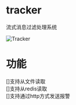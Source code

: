 # tracker
流式消息过滤处理系统  

![Tracker](https://raw.githubusercontent.com/dearcode/tracker/master/docs/tracker.png "Tracker")  

# 功能  
[]支持从文件读取  
[]支持从redis读取  
[]支持通过http方式发送报警  
